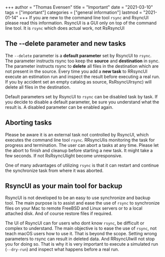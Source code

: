 +++
author = "Thomas Evensen"
title = "Important"
date = "2021-03-10"
tags = ["important"]
categories = ["general information"]
lastmod = "2021-01-14"
+++
If you are new to the command line tool `rsync` and RsyncUI please read this information. RsyncUI is a GUI only on top of the command line tool. It is `rsync` which does actual work, not RsRsyncUI

## The --delete parameter and new tasks

The `--delete` parameter is a **default parameter** set by RsyncUI to `rsync`. The parameter instructs rsync too keep the **source** and **destination** in sync. The parameter instructs rsync to **delete** all files in the destination which are not present in the source. Every time you add a **new task** to RRsyncUI execute an estimation run and inspect the result before executing a real run. If you by accident set an empty catalog as source, RsRsyncUIrsync) will delete all files in the destination.

Default parameters set by RsyncUI to `rsync` can be disabled task by task. If you decide to disable a default parameter, be sure you understand what the result is. A disabled parameter can be enabled again.

## Aborting tasks

Please be aware it is an external task not controlled by RsyncUI, which executes the command line tool `rsync`. RRsyncUIis monitoring the task for progress and termination. The user can abort a tasks at any time. Please let the abort to finish and cleanup before starting a new task. It might take a few seconds. If not RsRsyncUIight become unresponsive.

One of many advantages of utilizing `rsync` is that it can restart and continue the synchronize task from where it was aborted.

## RsyncUI as your main tool for backup

RsyncUI is not developed to be an easy to use synchronize and backup tool. The main purpose is to assist and ease the use of `rsync` to synchronize files on your Mac to remote FreeBSD and Linux servers or to a local attached disk. And of course restore files if required.

The UI of RsyncUI can for users who dont know `rsync`, be difficult or complex to understand. The main objective is to ease the use of `rsync`, not teach macOS users how to use it. That is beyond the scope. Setting wrong parameters to rsync can result in deleted data. And RRsyncUIwill not stop you for doing so. That is why it is very important to execute a simulated run (`--dry-run`) and inspect what happens before a real run.
